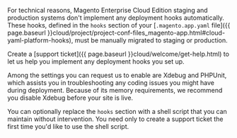 <div markdown="1">

For technical reasons, Magento Enterprise Cloud Edition staging and production systems don't implement any deployment hooks automatically. These hooks, defined in the `hooks` section of your [`.magento.app.yaml` file]({{ page.baseurl }}cloud/project/project-conf-files_magento-app.html#cloud-yaml-platform-hooks), must be manually migrated to staging or production.

Create a [support ticket]({{ page.baseurl }}cloud/welcome/get-help.html) to let us help you implement any deployment hooks you set up.

Among the settings you can request us to enable are Xdebug and PHPUnit, which assists you in troubleshooting any coding issues you might have during deployment. Because of its memory requirements, we recommend you disable Xdebug before your site is live.

<div class="bs-callout bs-callout-info" id="info">
  <p>You can optionally replace the <code>hooks</code> section with a shell script that you can maintain without intervention. You need only to create a support ticket the first time you'd like to use the shell script.</p>
</div>
